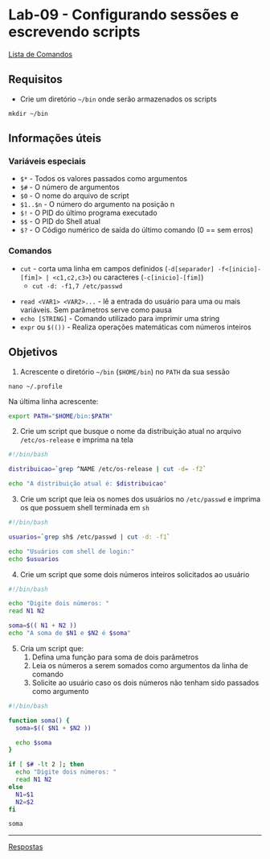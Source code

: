 # Lab-09 - Configurando sessões e escrevendo scripts

[Lista de Comandos](../comandos.md)

## Requisitos

- Crie um diretório `~/bin` onde serão armazenados os scripts

```
mkdir ~/bin
```

## Informações úteis

### Variáveis especiais

- `$*`  - Todos os valores passados como argumentos
- `$#` - O número de argumentos
- `$0`  - O nome do arquivo de script
- `$1..$n` - O número do argumento na posição n
- `$!` - O PID do último programa executado
- `$$` - O PID do Shell atual
- `$?` - O Código numérico de saída do último comando (0 == sem erros)

### Comandos

- `cut` - corta uma linha em campos definidos (`-d[separador] -f<[inicio]-[fim]> | <c1,c2,c3>`) ou caracteres (`-c[inicio]-[fim]`)
    - `cut -d: -f1,7 /etc/passwd`
<!-- - `source <arquivo>` - importa as definições em um arquivo para o shell do script -->
- `read <VAR1> <VAR2>...` - lê a entrada do usuário para uma ou mais variáveis.  Sem parâmetros serve como pausa
- `echo [STRING]` - Comando utilizado para imprimir uma string
- `expr` ou `$(())` - Realiza operações matemáticas com números inteiros

## Objetivos

1. Acrescente o diretório `~/bin` (`$HOME/bin`) no `PATH` da sua sessão

```
nano ~/.profile
```

Na última linha acrescente:


```bash
export PATH="$HOME/bin:$PATH"
```

2. Crie um script que busque o nome da distribuição atual no arquivo `/etc/os-release` e imprima na tela

```bash
#!/bin/bash

distribuicao=`grep ^NAME /etc/os-release | cut -d= -f2`

echo "A distribuição atual é: $distribuicao"

```

3. Crie um script que leia os nomes dos usuários no `/etc/passwd` e imprima os que possuem shell terminada em `sh`

```bash
#!/bin/bash

usuarios=`grep sh$ /etc/passwd | cut -d: -f1`

echo "Usuários com shell de login:"
echo $usuarios

```

4. Crie um script que some dois números inteiros solicitados ao usuário

```bash
#!/bin/bash

echo "Digite dois números: "
read N1 N2

soma=$(( N1 + N2 ))
echo "A soma de $N1 e $N2 é $soma"

```

5. Cria um script que:
    1. Defina uma função para soma de dois parâmetros
    2. Leia os números a serem somados como argumentos da linha de comando
    3. Solicite ao usuário caso os dois números não tenham sido passados como argumento


```bash
#!/bin/bash

function soma() {
  soma=$(( $N1 + $N2 ))

  echo $soma
}

if [ $# -lt 2 ]; then
  echo "Digite dois números: "
  read N1 N2
else
  N1=$1
  N2=$2
fi

soma

```


------------
[Respostas](respostas.md)
